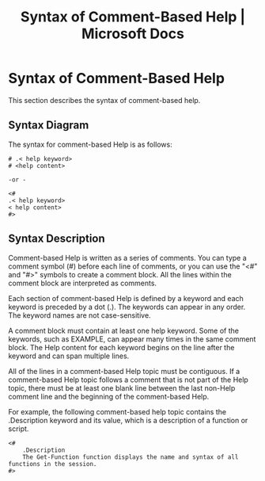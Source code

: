 ﻿---
title: "Syntax of Comment-Based Help | Microsoft Docs"
ms.custom: ""
ms.date: "09/12/2016"
ms.reviewer: ""
ms.suite: ""
ms.tgt_pltfrm: ""
ms.topic: "article"
ms.assetid: e8adc997-1a71-48e9-9383-513ef13da7cf
caps.latest.revision: 4
---
# Syntax of Comment-Based Help
This section describes the syntax of comment-based help.

## Syntax Diagram
 The syntax for comment-based Help is as follows:

```
# .< help keyword>
# <help content>

-or -

<#
.< help keyword>
< help content>
#>
```

## Syntax Description
 Comment-based Help is written as a series of comments. You can type a comment symbol (#) before each line of comments, or you can use the "\<#" and "#>" symbols to create a comment block. All the lines within the comment block are interpreted as comments.

 Each section of comment-based Help is defined by a keyword and each keyword is preceded by a dot (.). The keywords can appear in any order. The keyword names are not case-sensitive.

 A comment block must contain at least one help keyword. Some of the keywords, such as EXAMPLE, can appear many times in the same comment block. The Help content for each keyword begins on the line after the keyword and can span multiple lines.

 All of the lines in a comment-based Help topic must be contiguous. If a comment-based Help topic follows a comment that is not part of the Help topic, there must be at least one blank line between the last non-Help comment line and the beginning of the comment-based Help.

 For example, the following comment-based help topic contains the .Description keyword and its value, which is a description of a function or script.

```
<#
    .Description
    The Get-Function function displays the name and syntax of all functions in the session.
#>
```
